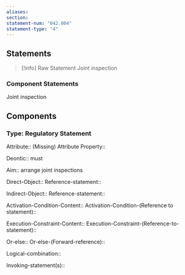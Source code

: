 ```yaml
---
aliases: 
section: 
statement-num: "042.004"
statement-type: "4"
---
```

## Statements 
> [!info] Raw Statement
> Joint inspection 
> 

### Component Statements
Joint inspection 
## Components
### Type: Regulatory Statement
Attribute:: (Missing)
	Attribute Property::

Deontic:: must

Aim:: arrange joint inspections

Direct-Object::
	Reference-statement::

Indirect-Object::
	Reference-statement::

Activation-Condition-Content::
	Activation-Condition-(Reference to statement)::

Execution-Constraint-Content::
	Execution-Constraint-(Reference-to-statement)::

Or-else::
	Or-else-(Forward-reference)::

Logical-combination::

Invoking-statement(s)::